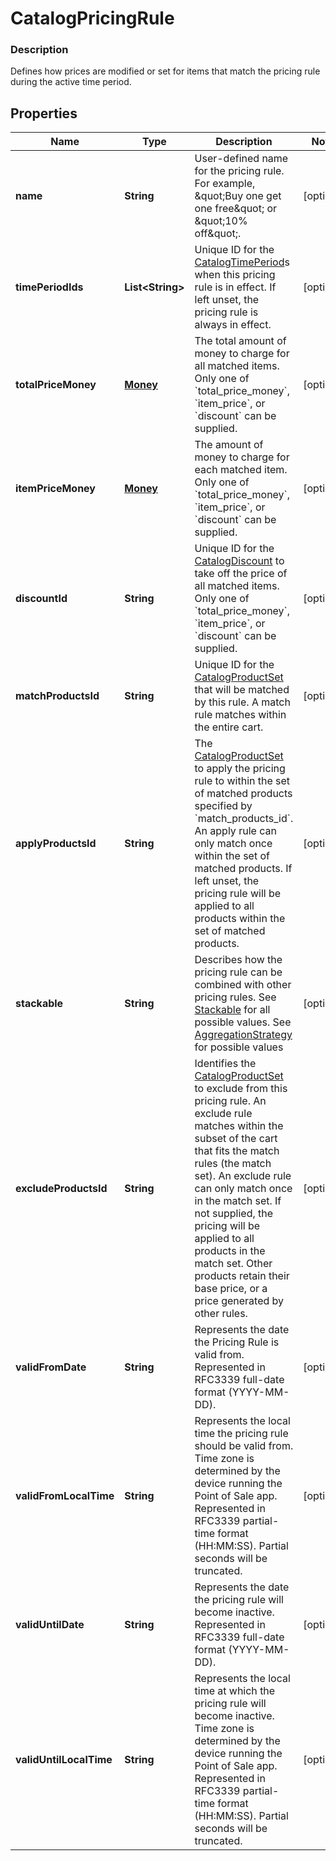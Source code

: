 
# CatalogPricingRule

### Description

Defines how prices are modified or set for items that match the pricing rule during the active time period.

## Properties
Name | Type | Description | Notes
------------ | ------------- | ------------- | -------------
**name** | **String** | User-defined name for the pricing rule. For example, \&quot;Buy one get one free\&quot; or \&quot;10% off\&quot;. |  [optional]
**timePeriodIds** | **List&lt;String&gt;** | Unique ID for the [CatalogTimePeriod](#type-catalogtimeperiod)s when this pricing rule is in effect. If left unset, the pricing rule is always in effect. |  [optional]
**totalPriceMoney** | [**Money**](Money.md) | The total amount of money to charge for all matched items.  Only one of &#x60;total_price_money&#x60;, &#x60;item_price&#x60;, or &#x60;discount&#x60; can be supplied. |  [optional]
**itemPriceMoney** | [**Money**](Money.md) | The amount of money to charge for each matched item.  Only one of &#x60;total_price_money&#x60;, &#x60;item_price&#x60;, or &#x60;discount&#x60; can be supplied. |  [optional]
**discountId** | **String** | Unique ID for the [CatalogDiscount](#type-catalogdiscount) to take off the price of all matched items.  Only one of &#x60;total_price_money&#x60;, &#x60;item_price&#x60;, or &#x60;discount&#x60; can be supplied. |  [optional]
**matchProductsId** | **String** | Unique ID for the [CatalogProductSet](#type-catalogproductset) that will be matched by this rule. A match rule matches within the entire cart. |  [optional]
**applyProductsId** | **String** | The [CatalogProductSet](#type-catalogproductset) to apply the pricing rule to within the set of matched products specified by &#x60;match_products_id&#x60;. An apply rule can only match once within the set of matched products. If left unset, the pricing rule will be applied to all products within the set of matched products. |  [optional]
**stackable** | **String** | Describes how the pricing rule can be combined with other pricing rules. See [Stackable](#type-stackable) for all possible values. See [AggregationStrategy](#type-aggregationstrategy) for possible values |  [optional]
**excludeProductsId** | **String** | Identifies the [CatalogProductSet](#type-catalogproductset) to exclude from this pricing rule. An exclude rule matches within the subset of the cart that fits the match rules (the match set). An exclude rule can only match once in the match set. If not supplied, the pricing will be applied to all products in the match set. Other products retain their base price, or a price generated by other rules. |  [optional]
**validFromDate** | **String** | Represents the date the Pricing Rule is valid from. Represented in RFC3339 full-date format (YYYY-MM-DD). |  [optional]
**validFromLocalTime** | **String** | Represents the local time the pricing rule should be valid from. Time zone is determined by the device running the Point of Sale app.  Represented in RFC3339 partial-time format (HH:MM:SS). Partial seconds will be truncated. |  [optional]
**validUntilDate** | **String** | Represents the date the pricing rule will become inactive.  Represented in RFC3339 full-date format (YYYY-MM-DD). |  [optional]
**validUntilLocalTime** | **String** | Represents the local time at which the pricing rule will become inactive. Time zone is determined by the device running the Point of Sale app.  Represented in RFC3339 partial-time format (HH:MM:SS). Partial seconds will be truncated. |  [optional]



